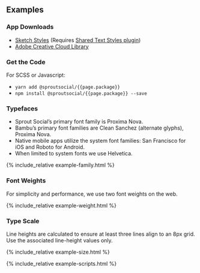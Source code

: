 ## Examples

### App Downloads

- <a href="_generated/{{page.package}}.{{ site.data.versions[page.package].version }}.json" download>Sketch Styles</a> (Requires [Shared Text Styles plugin](https://github.com/nilshoenson/shared-text-styles))
- [Adobe Creative Cloud Library](https://assets.adobe.com/assets/libraries/a4c2bfd3-f701-470c-ab88-1ba696d9f628e)


### Get the Code

For SCSS or Javascript:

- `yarn add @sproutsocial/{{page.package}}`
- `npm install @sproutsocial/{{page.package}} --save`


### Typefaces

- Sprout Social’s primary font family is Proxima Nova.
- Bambu’s primary font families are Clean Sanchez (alternate glyphs), Proxima Nova.
- Native mobile apps utilize the system font families: San Francisco for iOS and Roboto for Android.
- When limited to system fonts we use Helvetica. 

{% include_relative example-family.html %}


### Font Weights

For simplicity and performance, we use two font weights on the web.

{% include_relative example-weight.html %}


### Type Scale

Line heights are calculated to ensure at least three lines align to an 8px grid. Use the associated line-height values only.

{% include_relative example-size.html %}


<!-- Scripts needed to render examples -->

{% include_relative example-scripts.html %}
